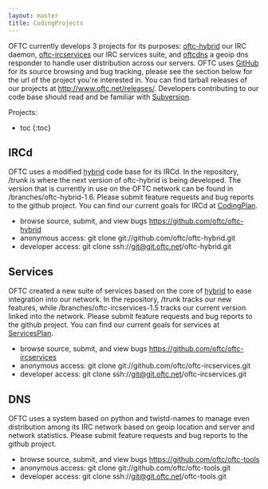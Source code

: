 ```yaml
---
layout: master
title: CodingProjects
---
```

OFTC currently develops 3 projects for its purposes: [oftc-hybrid](#oftc-hybrid)
our IRC daemon, [oftc-ircservices](#oftc-ircservices) our IRC services suite,
and [oftcdns](#oftcdns) a geoip dns responder to handle user distribution across
our servers. OFTC uses [GitHub](https://github.com) for its source browsing and
bug tracking, please see the section below for the url of the project you're
interested in. You can find tarball releases of our projects at
http://www.oftc.net/releases/.  Developers contributing to our code base should
read and be familiar with [Subversion](Subversion).

Projects:

* toc
{:toc}

## IRCd ##

OFTC uses a modified [hybrid](http://www.ircd-hybrid.org) code base for its
IRCd. In the repository, /trunk is where the next version of oftc-hybrid is
being developed.  The version that is currently in use on the OFTC network can
be found in /branches/oftc-hybrid-1.6. Please submit feature requests and bug
reports to the github project. You can find our current goals for IRCd at
[CodingPlan](CodingPlan).

 * browse source, submit, and view bugs https://github.com/oftc/oftc-hybrid
 * anonymous access: git clone git://github.com/oftc/oftc-hybrid.git
 * developer access: git clone ssh://git@git.oftc.net/oftc-hybrid.git

## Services ##

OFTC created a new suite of services based on the core of
[hybrid](http://www.ircd-hybrid.org) to ease integration into our network. In
the repository, /trunk tracks our new features, while
/branches/oftc-ircservices-1.5 tracks our current version linked into the
network. Please submit feature requests and bug reports to the github project.
You can find our current goals for services at [ServicesPlan](ServicesPlan).

 * browse source, submit, and view bugs https://github.com/oftc/oftc-ircservices
 * anonymous access: git clone git://github.com/oftc/oftc-ircservices.git
 * developer access: git clone ssh://git@git.oftc.net/oftc-ircservices.git

## DNS ##

OFTC uses a system based on python and twistd-names to manage even distribution
among its IRC network based on geoip location and server and network statistics.
Please submit feature requests and bug reports to the github project.

 * browse source, submit, and view bugs https://github.com/oftc/oftc-tools
 * anonymous access: git clone git://github.com/oftc/oftc-tools.git
 * developer access: git clone ssh://git@git.oftc.net/oftc-tools.git

